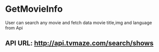 # GetMovieInfo
User can search any movie and fetch data movie title,img and language from Api
## API URL: http://api.tvmaze.com/search/shows
